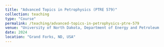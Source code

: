 ```yaml
---
title: "Advanced Topics in Petrophysics (PTRE 579)"
collection: teaching
type: "Course"
permalink: /teaching/advanced-topics-in-petrophysics-ptre-579
venue: "University of North Dakota, Department of Energy and Petroleum Engineering"
date: 2024
location: "Grand Forks, ND, USA"
---
```


